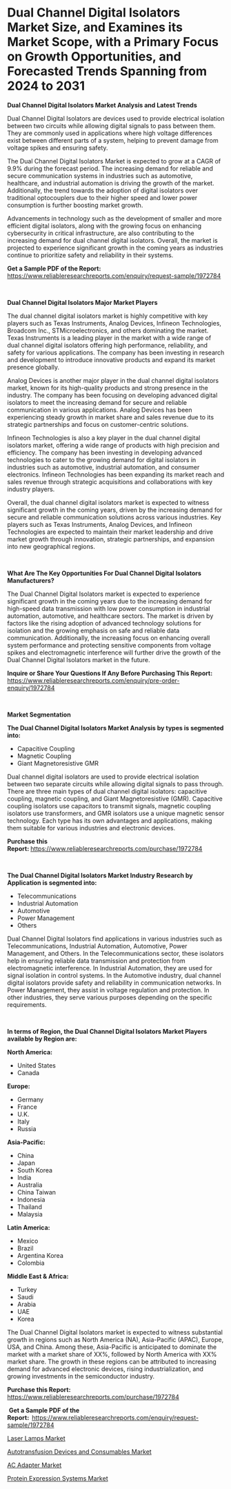 <p><h1>Dual Channel Digital Isolators Market Size, and Examines its Market Scope, with a Primary Focus on Growth Opportunities, and Forecasted Trends Spanning from 2024 to 2031</h1></p><p><strong>Dual Channel Digital Isolators Market Analysis and Latest Trends</strong></p>
<p><p>Dual Channel Digital Isolators are devices used to provide electrical isolation between two circuits while allowing digital signals to pass between them. They are commonly used in applications where high voltage differences exist between different parts of a system, helping to prevent damage from voltage spikes and ensuring safety.</p><p>The Dual Channel Digital Isolators Market is expected to grow at a CAGR of 9.9% during the forecast period. The increasing demand for reliable and secure communication systems in industries such as automotive, healthcare, and industrial automation is driving the growth of the market. Additionally, the trend towards the adoption of digital isolators over traditional optocouplers due to their higher speed and lower power consumption is further boosting market growth.</p><p>Advancements in technology such as the development of smaller and more efficient digital isolators, along with the growing focus on enhancing cybersecurity in critical infrastructure, are also contributing to the increasing demand for dual channel digital isolators. Overall, the market is projected to experience significant growth in the coming years as industries continue to prioritize safety and reliability in their systems.</p></p>
<p><strong>Get a Sample PDF of the Report:&nbsp;</strong> <a href="https://www.reliableresearchreports.com/enquiry/request-sample/1972784">https://www.reliableresearchreports.com/enquiry/request-sample/1972784</a></p>
<p>&nbsp;</p>
<p><strong>Dual Channel Digital Isolators Major Market Players</strong></p>
<p><p>The dual channel digital isolators market is highly competitive with key players such as Texas Instruments, Analog Devices, Infineon Technologies, Broadcom Inc., STMicroelectronics, and others dominating the market. Texas Instruments is a leading player in the market with a wide range of dual channel digital isolators offering high performance, reliability, and safety for various applications. The company has been investing in research and development to introduce innovative products and expand its market presence globally.</p><p>Analog Devices is another major player in the dual channel digital isolators market, known for its high-quality products and strong presence in the industry. The company has been focusing on developing advanced digital isolators to meet the increasing demand for secure and reliable communication in various applications. Analog Devices has been experiencing steady growth in market share and sales revenue due to its strategic partnerships and focus on customer-centric solutions.</p><p>Infineon Technologies is also a key player in the dual channel digital isolators market, offering a wide range of products with high precision and efficiency. The company has been investing in developing advanced technologies to cater to the growing demand for digital isolators in industries such as automotive, industrial automation, and consumer electronics. Infineon Technologies has been expanding its market reach and sales revenue through strategic acquisitions and collaborations with key industry players.</p><p>Overall, the dual channel digital isolators market is expected to witness significant growth in the coming years, driven by the increasing demand for secure and reliable communication solutions across various industries. Key players such as Texas Instruments, Analog Devices, and Infineon Technologies are expected to maintain their market leadership and drive market growth through innovation, strategic partnerships, and expansion into new geographical regions.</p></p>
<p>&nbsp;</p>
<p><strong>What Are The Key Opportunities For Dual Channel Digital Isolators Manufacturers?</strong></p>
<p><p>The Dual Channel Digital Isolators market is expected to experience significant growth in the coming years due to the increasing demand for high-speed data transmission with low power consumption in industrial automation, automotive, and healthcare sectors. The market is driven by factors like the rising adoption of advanced technology solutions for isolation and the growing emphasis on safe and reliable data communication. Additionally, the increasing focus on enhancing overall system performance and protecting sensitive components from voltage spikes and electromagnetic interference will further drive the growth of the Dual Channel Digital Isolators market in the future.</p></p>
<p><strong>Inquire or Share Your Questions If Any Before Purchasing This Report:</strong> <a href="https://www.reliableresearchreports.com/enquiry/pre-order-enquiry/1972784">https://www.reliableresearchreports.com/enquiry/pre-order-enquiry/1972784</a></p>
<p>&nbsp;</p>
<p><strong>Market Segmentation</strong></p>
<p><strong>The Dual Channel Digital Isolators Market Analysis by types is segmented into:</strong></p>
<p><ul><li>Capacitive Coupling</li><li>Magnetic Coupling</li><li>Giant Magnetoresistive GMR</li></ul></p>
<p><p>Dual channel digital isolators are used to provide electrical isolation between two separate circuits while allowing digital signals to pass through. There are three main types of dual channel digital isolators: capacitive coupling, magnetic coupling, and Giant Magnetoresistive (GMR). Capacitive coupling isolators use capacitors to transmit signals, magnetic coupling isolators use transformers, and GMR isolators use a unique magnetic sensor technology. Each type has its own advantages and applications, making them suitable for various industries and electronic devices.</p></p>
<p><strong>Purchase this Report:&nbsp;</strong><a href="https://www.reliableresearchreports.com/purchase/1972784">https://www.reliableresearchreports.com/purchase/1972784</a></p>
<p>&nbsp;</p>
<p><strong>The Dual Channel Digital Isolators Market Industry Research by Application is segmented into:</strong></p>
<p><ul><li>Telecommunications</li><li>Industrial Automation</li><li>Automotive</li><li>Power Management</li><li>Others</li></ul></p>
<p><p>Dual Channel Digital Isolators find applications in various industries such as Telecommunications, Industrial Automation, Automotive, Power Management, and Others. In the Telecommunications sector, these isolators help in ensuring reliable data transmission and protection from electromagnetic interference. In Industrial Automation, they are used for signal isolation in control systems. In the Automotive industry, dual channel digital isolators provide safety and reliability in communication networks. In Power Management, they assist in voltage regulation and protection. In other industries, they serve various purposes depending on the specific requirements.</p></p>
<p>&nbsp;</p>
<p><strong>In terms of Region, the Dual Channel Digital Isolators Market Players available by Region are:</strong></p>
<p>
    <p> <strong> North America: </strong>
        <ul>
            <li>United States</li>
            <li>Canada</li>
        </ul>
        </p> 
    <p> <strong> Europe: </strong>
        <ul>
            <li>Germany</li>
            <li>France</li>
            <li>U.K.</li>
            <li>Italy</li>
            <li>Russia</li>
        </ul>
        </p> 
    <p> <strong> Asia-Pacific: </strong>
        <ul>
            <li>China</li>
            <li>Japan</li>
            <li>South Korea</li>
            <li>India</li>
            <li>Australia</li>
            <li>China Taiwan</li>
            <li>Indonesia</li>
            <li>Thailand</li>
            <li>Malaysia</li>
        </ul>
        </p> 
    <p> <strong> Latin America: </strong>
        <ul>
            <li>Mexico</li>
            <li>Brazil</li>
            <li>Argentina Korea</li>
            <li>Colombia</li>
        </ul>
        </p> 
    <p> <strong> Middle East & Africa: </strong>
        <ul>
            <li>Turkey</li>
            <li>Saudi</li>
            <li>Arabia</li>
            <li>UAE</li>
            <li>Korea</li>
        </ul>
    </p>
    </p>
<p><p>The Dual Channel Digital Isolators market is expected to witness substantial growth in regions such as North America (NA), Asia-Pacific (APAC), Europe, USA, and China. Among these, Asia-Pacific is anticipated to dominate the market with a market share of XX%, followed by North America with XX% market share. The growth in these regions can be attributed to increasing demand for advanced electronic devices, rising industrialization, and growing investments in the semiconductor industry.</p></p>
<p><strong>Purchase this Report: </strong><a href="https://www.reliableresearchreports.com/purchase/1972784">https://www.reliableresearchreports.com/purchase/1972784</a></p>
<p>&nbsp;<strong>Get a Sample PDF of the Report:&nbsp;&nbsp;</strong><a href="https://www.reliableresearchreports.com/enquiry/request-sample/1972784">https://www.reliableresearchreports.com/enquiry/request-sample/1972784</a></p>
<p><strong></strong></p>
<p><p><a href="https://github.com/castoriffic/Market-Research-Report-List-3/blob/main/laser-lamps-market.md">Laser Lamps Market</a></p><p><a href="https://www.linkedin.com/pulse/autotransfusion-devices-consumables-market-research-report-rljcc?trackingId=GFXUqjvlWB45QFQc%2FRYVlA%3D%3D">Autotransfusion Devices and Consumables Market</a></p><p><a href="https://github.com/brenzgnarento/Market-Research-Report-List-1/blob/main/ac-adapter-market.md">AC Adapter Market</a></p><p><a href="https://www.linkedin.com/pulse/protein-expression-systems-market-size-growth-outlook-from-sh6dc?trackingId=2rm5vTUdqFFM3Xkiazu4mA%3D%3D">Protein Expression Systems Market</a></p></p>